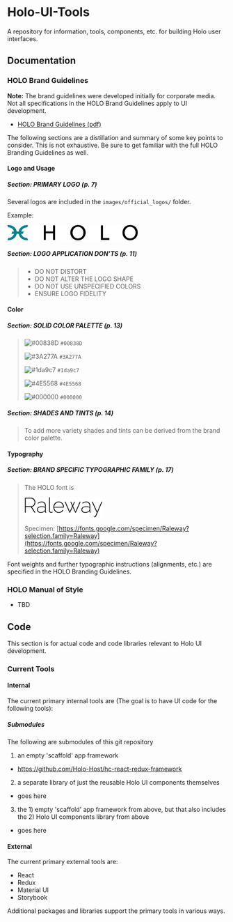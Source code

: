 # Holo-UI-Tools
A repository for information, tools, components, etc. for building Holo user interfaces.

## Documentation

### HOLO Brand Guidelines

**Note:** The brand guidelines were developed initially for corporate media.  Not all specifications in the HOLO Brand Guidelines apply to UI development.

* [HOLO Brand Guidelines (pdf)](documents/HOLO_Brand_Guidelines.pdf)

The following sections are a distillation and summary of some key points to consider.  This is not exhaustive.  Be sure to get familiar with the full HOLO Branding Guidelines as well.

#### Logo and Usage

##### **Section:** PRIMARY LOGO (p. 7)

Several logos are included in the `images/official_logos/` folder.

Example:

<img src="images/official_logos/Holo_Primary_Logo_Black.png" alt="Holo Primary Logo Black" width="300px"/>

##### **Section:** LOGO APPLICATION DON’TS (p. 11)
> * DO NOT DISTORT
> * DO NOT ALTER THE LOGO SHAPE
> * DO NOT USE UNSPECIFIED COLORS
> * ENSURE LOGO FIDELITY


#### Color

##### **Section:** SOLID COLOR PALETTE (p. 13)

> ![#00838D](https://placehold.it/15/00838D/000000?text=+) `#00838D `
> 
> ![#3A277A](https://placehold.it/15/3A277A/000000?text=+) `#3A277A `
> 
> ![#1da9c7](https://placehold.it/15/1da9c7/000000?text=+) `#1da9c7 `
> 
> ![#4E5568](https://placehold.it/15/4E5568/000000?text=+) `#4E5568 `
> 
> ![#000000](https://placehold.it/15/000000/000000?text=+) `#000000 `


##### **Section:** SHADES AND TINTS (p. 14)

> To add more variety shades and tints can be derived from the brand color palette.


#### Typography

##### **Section:** BRAND SPECIFIC TYPOGRAPHIC FAMILY (p. 17)

> The HOLO font is 
> 
> ![font/Raleway-200.v12.png](font/Raleway-200.v12.png)
> 
> Specimen: [https://fonts.google.com/specimen/Raleway?selection.family=Raleway](https://fonts.google.com/specimen/Raleway?selection.family=Raleway)

Font weights and further typographic instructions (alignments, etc.) are specified in the HOLO Branding Guidelines.
 

### HOLO Manual of Style

* TBD


## Code

This section is for actual code and code libraries relevant to Holo UI development.

### Current Tools

#### Internal 

The current primary internal tools are (The goal is to have UI code for the following tools):

##### Submodules

The following are submodules of this git repository

1. an empty 'scaffold' app framework
  * https://github.com/Holo-Host/hc-react-redux-framework
2. a separate library of just the reusable Holo UI components themselves
  * goes here
3. the 1) empty 'scaffold' app framework from above, but that also includes the 2) Holo UI components library from above
  * goes here

#### External

The current primary external tools are:

* React
* Redux
* Material UI
* Storybook

Additional packages and libraries support the primary tools in various ways.


